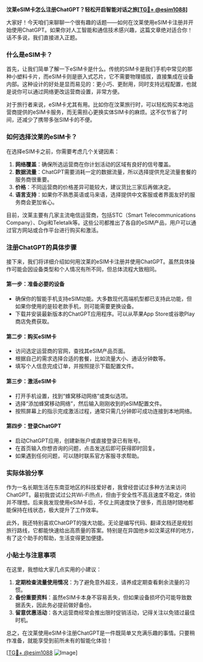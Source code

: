 **汶莱eSIM卡怎么注册ChatGPT？轻松开启智能对话之旅[[TG💪+ @esim1088](https://t.me/s/esim1088)]**

大家好！今天咱们来聊聊一个很有趣的话题——如何在汶莱使用eSIM卡注册并开始使用ChatGPT。如果你对人工智能和通信技术感兴趣，这篇文章绝对适合你！话不多说，我们直接进入正题。

### 什么是eSIM卡？

首先，让我们简单了解一下eSIM卡是什么。传统的SIM卡是我们手机中常见的那种小塑料卡片，而eSIM卡则是嵌入式芯片，它不需要物理插拔，直接集成在设备内部。这种设计的好处是显而易见的：更小巧、更耐用，同时支持远程配置，也就是说你可以通过网络更改运营商设置，非常方便。

对于旅行者来说，eSIM卡尤其有用。比如你在汶莱旅行时，可以轻松购买本地运营商提供的eSIM卡服务，而无需担心更换实体SIM卡的麻烦。这不仅节省了时间，还减少了携带多张SIM卡的不便。

### 如何选择汶莱的eSIM卡？

在选择eSIM卡之前，你需要考虑几个关键因素：

1. **网络覆盖**：确保所选运营商在你计划活动的区域有良好的信号覆盖。
2. **数据流量**：ChatGPT需要消耗一定的数据流量，所以选择提供充足流量套餐的服务商很重要。
3. **价格**：不同运营商的价格差异可能较大，建议货比三家后再做决定。
4. **语言支持**：如果你不熟悉英语或马来语，选择提供中文客服或者界面友好的服务商会更加省心。

目前，汶莱主要有几家主流电信运营商，包括STC（Smart Telecommunications Company）、Digi和Teletalk等。这些公司都推出了各自的eSIM产品，用户可以通过官方网站或合作平台进行购买和激活。

### 注册ChatGPT的具体步骤

接下来，我们将详细介绍如何用汶莱的eSIM卡注册并使用ChatGPT。虽然具体操作可能会因设备类型和个人情况有所不同，但总体流程大致相同。

#### 第一步：准备必要的设备
- 确保你的智能手机支持eSIM功能。大多数现代高端机型都已支持此功能，但如果你使用的是较老款手机，则可能需要更换设备。
- 下载并安装最新版本的ChatGPT应用程序。可以从苹果App Store或谷歌Play商店免费获取。

#### 第二步：购买eSIM卡
- 访问选定运营商的官网，查找其eSIM产品页面。
- 根据自己的需求选择合适的套餐，比如流量大小、通话分钟数等。
- 填写个人信息完成订单，并按照提示下载配置文件。

#### 第三步：激活eSIM卡
- 打开手机设置，找到“蜂窝移动网络”或类似选项。
- 选择“添加蜂窝移动网络”，然后输入刚刚收到的eSIM配置文件。
- 按照屏幕上的指示完成激活过程，通常只需几分钟即可成功连接到本地网络。

#### 第四步：登录ChatGPT
- 启动ChatGPT应用，创建新账户或直接登录已有账号。
- 在首页输入你想咨询的问题，点击发送后即可获得即时回复。
- 如果遇到任何问题，可以随时联系官方客服寻求帮助。

### 实际体验分享

作为一名长期生活在东南亚地区的科技爱好者，我曾经尝试过多种方法来访问ChatGPT。最初我尝试过公共Wi-Fi热点，但由于安全性不高且速度不稳定，体验并不理想。后来我发现使用eSIM卡后，不仅上网速度快了很多，而且随时随地都能保持在线状态，极大提升了工作效率。

此外，我还特别喜欢ChatGPT的强大功能。无论是编写代码、翻译文档还是规划旅行路线，它都能快速给出高质量的答案。特别是在异国他乡如汶莱这样的地方，有了这个助手的帮助，生活变得更加便捷。

### 小贴士与注意事项

在这里，我想给大家几点实用的小建议：
1. **定期检查流量使用情况**：为了避免意外超支，请养成定期查看剩余流量的习惯。
2. **备份重要资料**：虽然eSIM卡本身不容易丢失，但如果设备损坏仍可能导致数据丢失，因此务必提前做好备份。
3. **留意优惠活动**：各大运营商经常会推出限时促销活动，记得关注以免错过最佳时机。

总之，在汶莱使用eSIM卡注册ChatGPT是一件既简单又充满乐趣的事情。只要稍作准备，就能享受到前所未有的智能化体验！

[[TG💪+ @esim1088](https://t.me/s/esim1088) ![Image](https://i.postimg.cc/4NQfJmqS/Snipaste-2025-05-13-00-14-12.png)]
